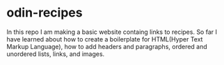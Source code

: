 # odin-recipes
In this repo I am making a basic website containg links to recipes.
So far I have learned about how to create a boilerplate for HTML(Hyper Text Markup Language), how to add headers and paragraphs, ordered and unordered lists, links, and images.